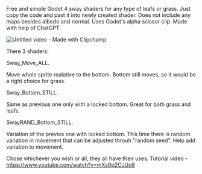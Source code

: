 Free and simple Godot 4 sway shaders for any type of leafs or grass. Just copy the code and past it into newly created shader.
Does not include any maps besides albedo and normal.
Uses Godot's alpha scissor clip.
Made with help of ChatGPT.

![Untitled video - Made with Clipchamp](https://github.com/user-attachments/assets/6130ce1c-c777-4b29-ac52-cbf5e7022c6a)


There 3 shaders:






Sway_Move_ALL.

Move whole sprite realative to the bottom. Bottom still moves, so it would be a right choice for grass.








Sway_Bottom_STILL.

Same as previous one only with a locked bottom. Great for both grass and leafs.








SwayRAND_Bottom_STILL.

Variation of the previos one with locked bottom. This time there is random variation in movement that can be adjusted throuh "random seed". Help add variation to movement.


Chose whichever you wish or all, they all have their uses.
Tutorial video - https://www.youtube.com/watch?v=mXsRp2CJUo8
